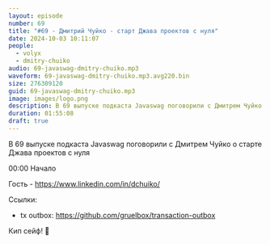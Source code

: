 ```yaml
---
layout: episode
number: 69
title: "#69 - Дмитрий Чуйко - старт Джава проектов с нуля"
date: 2024-10-03 10:11:07
people:
  - volyx
  - dmitry-chuiko
audio: 69-javaswag-dmitry-chuiko.mp3
waveform: 69-javaswag-dmitry-chuiko.mp3.avg220.bin
size: 276309120           
guid: 69-javaswag-dmitry-chuiko.mp3
image: images/logo.png
description: В 69 выпуске подкаста Javaswag поговорили с Дмитрем Чуйко о старте Джава проектов с нуля
duration: 01:55:08
draft: true
---
```


В 69 выпуске подкаста Javaswag поговорили с Дмитрем Чуйко о старте Джава проектов с нуля

00:00 Начало




Гость - https://www.linkedin.com/in/dchuiko/

Ссылки:
- tx outbox: https://github.com/gruelbox/transaction-outbox

Кип сейф! 🖖



